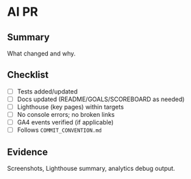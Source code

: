 # AI PR

## Summary

What changed and why.

## Checklist

- [ ] Tests added/updated
- [ ] Docs updated (README/GOALS/SCOREBOARD as needed)
- [ ] Lighthouse (key pages) within targets
- [ ] No console errors; no broken links
- [ ] GA4 events verified (if applicable)
- [ ] Follows `COMMIT_CONVENTION.md`

## Evidence

Screenshots, Lighthouse summary, analytics debug output.
